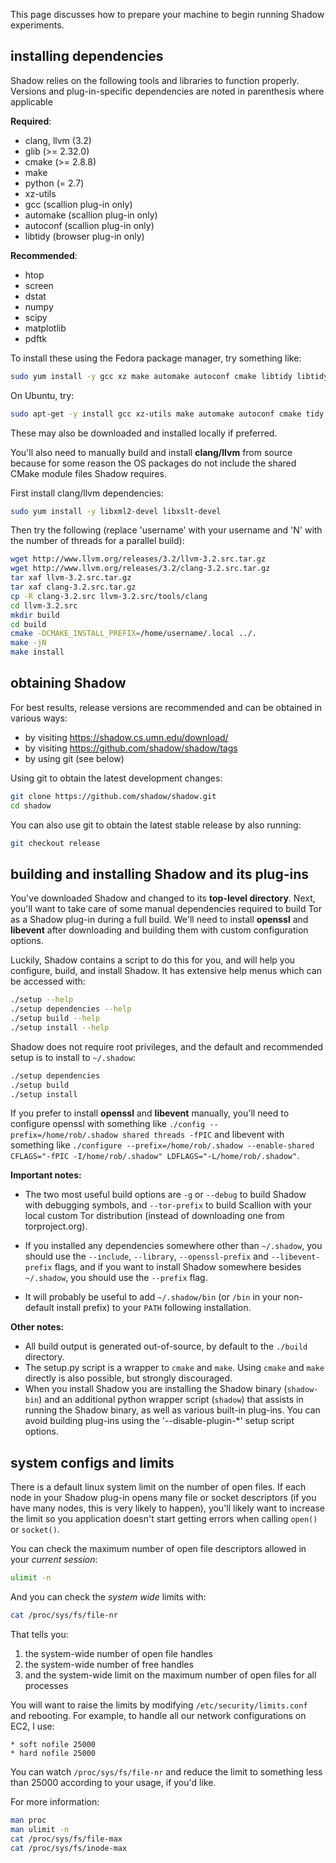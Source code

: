 This page discusses how to prepare your machine to begin running Shadow experiments.
## installing dependencies

Shadow relies on the following tools and libraries to function properly. Versions and plug-in-specific dependencies are noted in parenthesis where applicable

**Required**:
* clang, llvm (3.2)
* glib (>= 2.32.0)
* cmake (>= 2.8.8)
* make
* python (= 2.7)
* xz-utils
* gcc (scallion plug-in only)
* automake (scallion plug-in only)
* autoconf (scallion plug-in only)
* libtidy (browser plug-in only)

**Recommended**:
* htop
* screen
* dstat
* numpy
* scipy
* matplotlib
* pdftk

To install these using the Fedora package manager, try something like:
```bash
sudo yum install -y gcc xz make automake autoconf cmake libtidy libtidy-devel glib2 glib2-devel python htop screen dstat numpy scipy python-matplotlib pdftk
```
On Ubuntu, try:
```bash
sudo apt-get -y install gcc xz-utils make automake autoconf cmake tidy libtidy-dev libglib2.0 libglib2.0-dev dstat pdftk python2.7 python-matplotlib python-numpy python-scipy htop screen
```
These may also be downloaded and installed locally if preferred.  

You'll also need to manually build and install **clang/llvm** from source because for some reason the OS packages do not include the shared CMake module files Shadow requires.  

First install clang/llvm dependencies:

```bash
sudo yum install -y libxml2-devel libxslt-devel
```

Then try the following (replace 'username' with your username and 'N' with the number of threads for a parallel build):

```bash
wget http://www.llvm.org/releases/3.2/llvm-3.2.src.tar.gz
wget http://www.llvm.org/releases/3.2/clang-3.2.src.tar.gz
tar xaf llvm-3.2.src.tar.gz
tar xaf clang-3.2.src.tar.gz
cp -R clang-3.2.src llvm-3.2.src/tools/clang
cd llvm-3.2.src
mkdir build
cd build
cmake -DCMAKE_INSTALL_PREFIX=/home/username/.local ../.
make -jN
make install
```

## obtaining Shadow

For best results, release versions are recommended and can be obtained in various ways:
* by visiting https://shadow.cs.umn.edu/download/
* by visiting https://github.com/shadow/shadow/tags
* by using git (see below)

Using git to obtain the latest development changes:
```bash
git clone https://github.com/shadow/shadow.git
cd shadow
```
You can also use git to obtain the latest stable release by also running:  
```bash
git checkout release
```

## building and installing Shadow and its plug-ins

You've downloaded Shadow and changed to its **top-level directory**. Next, you'll want to take care of some manual dependencies required to build Tor as a Shadow plug-in during a full build. We'll need to install **openssl** and **libevent** after downloading and building them with custom configuration options.

Luckily, Shadow contains a script to do this for you, and will help you configure, build, and install Shadow. It has 
extensive help menus which can be accessed with:
```bash
./setup --help
./setup dependencies --help
./setup build --help
./setup install --help
```
Shadow does not require root privileges, and the default and recommended setup
is to install to `~/.shadow`:
```bash
./setup dependencies
./setup build
./setup install
```

If you prefer to install **openssl** and **libevent** manually, you'll need to configure openssl with something like `./config --prefix=/home/rob/.shadow shared threads -fPIC` and libevent with something like `./configure --prefix=/home/rob/.shadow --enable-shared CFLAGS="-fPIC -I/home/rob/.shadow" LDFLAGS="-L/home/rob/.shadow"`.

**Important notes:**  
+ The two most useful build options are `-g` or `--debug` to build Shadow with debugging symbols, and `--tor-prefix` to build Scallion with your local custom Tor distribution (instead of downloading one from torproject.org). 

+ If you installed any dependencies somewhere other than `~/.shadow`, you should use the `--include`, `--library`, `--openssl-prefix` and `--libevent-prefix` flags, and if you want to install Shadow somewhere besides `~/.shadow`, you should use the `--prefix` flag.

+ It will probably be useful to add `~/.shadow/bin` (or `/bin` in your non-default install prefix) to your `PATH` following installation.

**Other notes:**  
+ All build output is generated out-of-source, by default to the `./build` directory.
+ The setup.py script is a wrapper to `cmake` and `make`. Using `cmake` and `make` directly is also possible, but strongly discouraged. 
+ When you install Shadow you are installing the Shadow binary (`shadow-bin`) and an additional python wrapper script (`shadow`) that assists in running the Shadow binary, as well as various built-in plug-ins. You can avoid building plug-ins using the '--disable-plugin-*' setup script options.

## system configs and limits

There is a default linux system limit on the number of open files. If each node 
in your Shadow plug-in opens many file or socket descriptors (if you have many nodes, this is very likely to happen), you'll likely want to increase the limit so you application doesn't start getting errors when calling `open()` or `socket()`.

You can check the maximum number of open file descriptors allowed in your _current session_:
```bash
ulimit -n
```
And you can check the _system wide_ limits with:
```bash
cat /proc/sys/fs/file-nr
```
That tells you:
 1. the system-wide number of open file handles
 1. the system-wide number of free handles
 1. and the system-wide limit on the maximum number of open files for all processes

You will want to raise the limits by modifying `/etc/security/limits.conf` and rebooting.
For example, to handle all our network configurations on EC2, I use:
```
* soft nofile 25000
* hard nofile 25000
```
You can watch `/proc/sys/fs/file-nr` and reduce the limit to something less than 25000 according to your usage, if you'd like.

For more information:
```bash
man proc
man ulimit -n
cat /proc/sys/fs/file-max
cat /proc/sys/fs/inode-max
```
